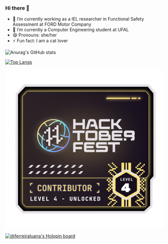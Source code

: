 ### Hi there 👋

- 🔭 I’m currently working as a IEL researcher in Functional Safety Assessment at FORD Motor Company
- 🌱 I’m currently a Computer Engineering student at UFAL
- 😄 Pronouns: she/her
- ⚡ Fun fact: I am a cat lover

![Anurag's GitHub stats](https://github-readme-stats.vercel.app/api?username=ferreiraluana&show_icons=true&theme=radical&count_private=true)


[![Top Langs](https://github-readme-stats.vercel.app/api/top-langs/?username=ferreiraluana&langs_count=10&theme=radical&layout=compact)](https://github.com/anuraghazra/github-readme-stats)

![hacktoberfest 2022 Level 4 badge](https://github.com/ferreiraluana/ferreiraluana/blob/main/badge-level4.png)


[![@ferreiraluana's Holopin board](https://holopin.io/api/user/board?user=ferreiraluana)](https://holopin.io/@ferreiraluana)
<!--
**ferreiraluana/ferreiraluana** is a ✨ _special_ ✨ repository because its `README.md` (this file) appears on your GitHub profile.

Here are some ideas to get you started:

- 🔭 I’m currently working on ...
- 🌱 I’m currently learning ...
- 👯 I’m looking to collaborate on ...
- 🤔 I’m looking for help with ...
- 💬 Ask me about ...
- 📫 How to reach me: ...
- 😄 Pronouns: ...
- ⚡ Fun fact: ...
-->
